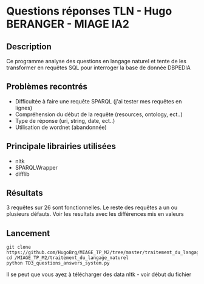 # Questions réponses TLN - Hugo BERANGER - MIAGE IA2
## Description
Ce programme analyse des questions en langage naturel et tente de les transformer en requêtes SQL pour interroger la base de donnée DBPEDIA

## Problèmes recontrés
* Difficultée à faire une requête SPARQL (j'ai tester mes requêtes en lignes)
* Compréhension du début de la requête (resources, ontology, ect..)
* Type de réponse (uri, string, date, ect..)
* Utilisation de wordnet (abandonnée)

## Principale librairies utilisées
* nltk
* SPARQLWrapper
* difflib

## Résultats
3 requêtes sur 26 sont fonctionnelles. Le reste des requêtes a un ou plusieurs défauts. Voir les resultats avec les différences mis en valeurs

## Lancement
```
git clone https://github.com/HugoBrg/MIAGE_TP_M2/tree/master/traitement_du_langage_naturel
cd /MIAGE_TP_M2/traitement_du_langage_naturel
python TD3_questions_answers_system.py
```

Il se peut que vous ayez à télécharger des data nltk - voir début du fichier